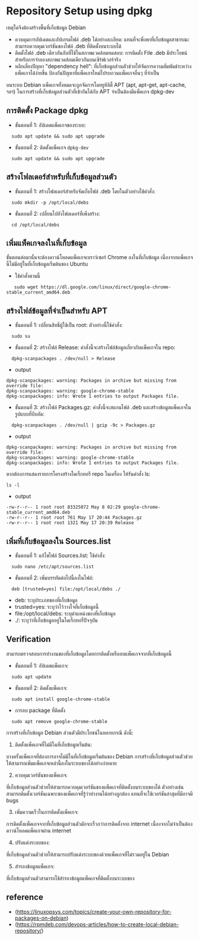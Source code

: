# Repository Setup using dpkg
  
เหตุใดจึงต้องสร้างพื้นที่เก็บข้อมูล Debian 
 + ควบคุมการอัปเดตและอัปเกรดไฟล์ .deb ได้อย่างละเอียด: แทนที่จะพึ่งพาที่เก็บข้อมูลสาธารณะ สามารถควบคุมเวอร์ชันของไฟล์ .deb ที่ติดตั้งบนระบบได้
 + ติดตั้งไฟล์ .deb เดียวกันกับที่ใช้ในสภาพแวดล้อมทดสอบ: การติดตั้ง File .deb มีประโยชน์สำหรับการจำลองสภาพแวดล้อมเดียวกันบนเซิร์ฟเวอร์จริง
 + หลีกเลี่ยงปัญหา "dependency hell": ที่เก็บข้อมูลส่วนตัวช่วยให้จัดการความสัมพันธ์ระหว่างแพ็คเกจได้ง่ายขึ้น ป้องกันปัญหาที่แพ็คเกจใหม่ไปรบกวนแพ็คเกจอื่นๆ ที่จำเป็น

บนระบบ Debian แพ็คเกจทั้งหมดจะถูกจัดการโดยยูทิลิตี้ APT (apt, apt-get, apt-cache, ฯลฯ) ในการสร้างที่เก็บข้อมูลส่วนตัวที่เข้ากันได้กับ APT จำเป็นต้องมีแพ็คเกจ dpkg-dev

## การติดตั้ง Package dpkg

  + ขั้นตอนที่ 1: อัปเดตแพ็คเกจของระบบ:
```
  sudo apt update && sudo apt upgrade
```
  + ขั้นตอนที่ 2:  ติดตั้งแพ็คเกจ `dpkg-dev`
```
  sudo apt update && sudo apt upgrade
```

## สร้างโฟลเดอร์สำหรับที่เก็บข้อมูลส่วนตัว

 + ขั้นตอนที่ 1: สร้างโฟลเดอร์สำหรับจัดเก็บไฟล์ .deb โดยในตัวอย่างใช้คำสั่ง:
```
  sudo mkdir -p /opt/local/debs
```
 + ขั้นตอนที่ 2:  เปลี่ยนไปยังโฟลเดอร์ที่เพิ่งสร้าง:
```
  cd /opt/local/debs
```
##  เพิ่มแพ็คเกจลงในที่เก็บข้อมูล

ขั้นตอนต่อมานั้นจะต้องดาวน์โหลดแพ็คเกจเบราว์เซอร์ Chrome ลงในที่เก็บข้อมูล เนื่องจากแพ็คเกจนี้ไม่มีอยู่ในที่เก็บข้อมูลเริ่มต้นของ Ubuntu

 + ใช้คำสั่งตามนี้
```
   sudo wget https://dl.google.com/linux/direct/google-chrome-stable_current_amd64.deb
```
## สร้างไฟล์ข้อมูลที่จำเป็นสำหรับ APT

 + ขั้นตอนที่ 1: เปลี่ยนสิทธิ์ผู้ใช้เป็น root: ตัวอย่างนี้ใช้คำสั่ง:
```
  sudo su
```
 + ขั้นตอนที่ 2: สร้างไฟล์ Release: คำสั่งนี้จะสร้างไฟล์ข้อมูลเกี่ยวกับแพ็คเกจใน repo:
```
  dpkg-scanpackages . /dev/null > Release
```
 + output
```
dpkg-scanpackages: warning: Packages in archive but missing from override file:
dpkg-scanpackages: warning: google-chrome-stable
dpkg-scanpackages: info: Wrote 1 entries to output Packages file.
```

 + ขั้นตอนที่ 3: สร้างไฟล์ Packages.gz: คำสั่งนี้จะสแกนไฟล์ .deb และสร้างข้อมูลแพ็คเกจในรูปแบบที่บีบอัด:
```
  dpkg-scanpackages . /dev/null | gzip -9c > Packages.gz
```
 + output
```
dpkg-scanpackages: warning: Packages in archive but missing from override file:
dpkg-scanpackages: warning: google-chrome-stable
dpkg-scanpackages: info: Wrote 1 entries to output Packages file.
```
หากต้องการแสดงรายการโครงสร้างไดเร็กทอรี repo ในเครื่อง ให้รันคำสั่ง ls:
```
ls -l
```
 + output
```
-rw-r--r-- 1 root root 83325072 May 8 02:29 google-chrome-stable_current_amd64.deb
-rw-r--r-- 1 root root 761 May 17 20:44 Packages.gz
-rw-r--r-- 1 root root 1321 May 17 20:39 Release
```

## เพิ่มที่เก็บข้อมูลลงใน Sources.list


 + ขั้นตอนที่ 1: แก้ไขไฟล์ Sources.list: ใช้คำสั่ง:
```
  sudo nano /etc/apt/sources.list
```
 + ขั้นตอนที่ 2: เพิ่มบรรทัดต่อไปนี้ลงในไฟล์:
```
  deb [trusted=yes] file:/opt/local/debs ./
```
 + deb: ระบุประเภทของที่เก็บข้อมูล
 + trusted=yes: ระบุว่าไว้วางใจที่เก็บข้อมูลนี้
 + file:/opt/local/debs: ระบุตำแหน่งของที่เก็บข้อมูล
 + ./: ระบุว่าที่เก็บข้อมูลอยู่ในไดเร็กทอรี่ปัจจุบัน

## Verification
สามารถตรวจสอบการทำงานของที่เก็บข้อมูลโดยการติดตั้งหรือลบแพ็คเกจจากที่เก็บข้อมูลนี้

 + ขั้นตอนที่ 1: อัปเดตแพ็คเกจ:
```
  sudo apt update
```
 + ขั้นตอนที่ 2: ติดตั้งแพ็คเกจ:
```
  sudo apt install google-chrome-stable
```
 + การลบ package ที่ติดตั้ง
```
  sudo apt remove google-chrome-stable
```

การสร้างที่เก็บข้อมูล Debian ส่วนตัวมีประโยชน์ในหลายกรณี ดังนี้:

1. ติดตั้งแพ็คเกจที่ไม่มีในที่เก็บข้อมูลเริ่มต้น:

บางครั้งแพ็คเกจที่ต้องการอาจไม่มีในที่เก็บข้อมูลเริ่มต้นของ Debian การสร้างที่เก็บข้อมูลส่วนตัวช่วยให้สามารถเพิ่มแพ็คเกจเหล่านี้ลงในระบบของได้อย่างง่ายดาย

2. ควบคุมเวอร์ชันของแพ็คเกจ:

ที่เก็บข้อมูลส่วนตัวช่วยให้สามารถควบคุมเวอร์ชันของแพ็คเกจที่ติดตั้งบนระบบของได้ ตัวอย่างเช่น สามารถติดตั้งเวอร์ชันเฉพาะของแพ็คเกจที่รู้ว่าทำงานได้อย่างถูกต้อง แทนที่จะใช้เวอร์ชันล่าสุดที่มีอาจมี bugs

3. เพิ่มความเร็วในการติดตั้งแพ็คเกจ:

การติดตั้งแพ็คเกจจากที่เก็บข้อมูลส่วนตัวมักจะเร็วกว่าการติดตั้งจาก internet เนื่องจากไม่จำเป็นต้องดาวน์โหลดแพ็คเกจผ่าน internet

4. ปรับแต่งระบบของ:

ที่เก็บข้อมูลส่วนตัวช่วยให้สามารถปรับแต่งระบบของด้วยแพ็คเกจที่ไม่รวมอยู่ใน Debian

5. สำรองข้อมูลแพ็คเกจ:

ที่เก็บข้อมูลส่วนตัวสามารถใช้สำรองข้อมูลแพ็คเกจที่ติดตั้งบนระบบของ

## reference
 + (https://linuxopsys.com/topics/create-your-own-repository-for-packages-on-debian)
 + (https://rpmdeb.com/devops-articles/how-to-create-local-debian-repository/)
